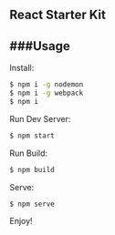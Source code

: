 ## React Starter Kit

###Usage
-----

Install:

```bash
$ npm i -g nodemon
$ npm i -g webpack
$ npm i
```

Run Dev Server:

```bash
$ npm start
```

Run Build:

```bash
$ npm build
```

Serve:

```bash
$ npm serve
```

Enjoy!
